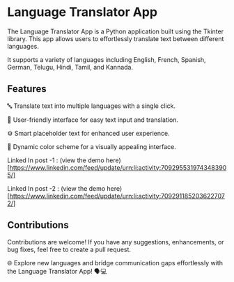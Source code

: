 # Language Translator App

The Language Translator App is a Python application built using the Tkinter library. This app allows users to effortlessly translate text between different languages. 

It supports a variety of languages including English, French, Spanish, German, Telugu, Hindi, Tamil, and Kannada.

## Features
  🔤 Translate text into multiple languages with a single click.
  
  💬 User-friendly interface for easy text input and translation.
  
  ⚙️ Smart placeholder text for enhanced user experience.
  
  🎨 Dynamic color scheme for a visually appealing interface.


Linked In post -1 : (view the demo here)[https://www.linkedin.com/feed/update/urn:li:activity:7092955319743483905/]

Linked In post -2 : (view the demo here)[https://www.linkedin.com/feed/update/urn:li:activity:7092911852036227072/]


## Contributions
Contributions are welcome! If you have any suggestions, enhancements, or bug fixes, feel free to create a pull request.


🌐 Explore new languages and bridge communication gaps effortlessly with the Language Translator App! 🗣️💻
